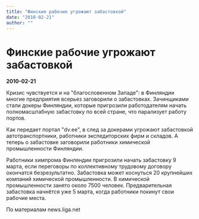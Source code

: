 ```yaml
---
title: "Финские рабочие угрожают забастовкой"
date: "2010-02-21"
author: ""
---
```


# Финские рабочие угрожают забастовкой

**2010-02-21** 

Кризис чувствуется и на "благословенном Западе": в Финляндии многие предприятия всерьез заговорили о забастовках. Зачинщиками стали докеры Финляндии, которые пригрозили работодателям начать полномасштабную забастовку по всей стране, что парализует работу портов.

Как передает портал "dv.ee", в след за докерами угрожают забастовкой автотранспортники, работники экспедиторских фирм и складов. А теперь о забастовке заговорили работники химической промышленности Финляндии.

Работники химпрома Финляндии пригрозили начать забастовку 9 марта, если переговоры по коллективному трудовому договору окончатся безрезультатно. Забастовка может коснуться 20 крупнейших компаний химической промышленности. В химической промышленности занято около 7500 человек. Предварительная забастовка начнётся уже 5 марта, когда работники покинут свои рабочие места.

По материалам news.liga.net